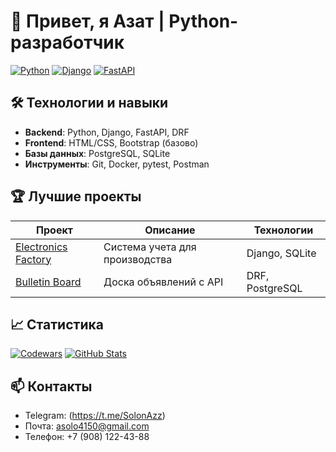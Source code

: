 # 👋 Привет, я Азат | Python-разработчик

[![Python](https://img.shields.io/badge/Python-3.10+-3776AB?logo=python&logoColor=white)](https://www.python.org)
[![Django](https://img.shields.io/badge/Django-4.2-092E20?logo=django&logoColor=white)](https://www.djangoproject.com)
[![FastAPI](https://img.shields.io/badge/FastAPI-005571?logo=fastapi)](https://fastapi.tiangolo.com)

## 🛠 Технологии и навыки
- **Backend**: Python, Django, FastAPI, DRF
- **Frontend**: HTML/CSS, Bootstrap (базово)
- **Базы данных**: PostgreSQL, SQLite
- **Инструменты**: Git, Docker, pytest, Postman

## 🏆 Лучшие проекты
| Проект | Описание | Технологии |
|--------|----------|------------|
| [Electronics Factory](https://github.com/AzatSolon/electronics_factory) | Система учета для производства | Django, SQLite |
| [Bulletin Board](https://github.com/AzatSolon/bulletin_board) | Доска объявлений с API | DRF, PostgreSQL |

## 📈 Статистика
[![Codewars](https://www.codewars.com/users/AzatSolon/badges/large)](https://www.codewars.com/users/AzatSolon)
[![GitHub Stats](https://github-readme-stats.vercel.app/api?username=AzatSolon&show_icons=true&theme=radical)](https://github.com/AzatSolon)

## 📫 Контакты
- Telegram: (https://t.me/SolonAzz)
- Почта: asolo4150@gmail.com
- Телефон: +7 (908) 122-43-88
